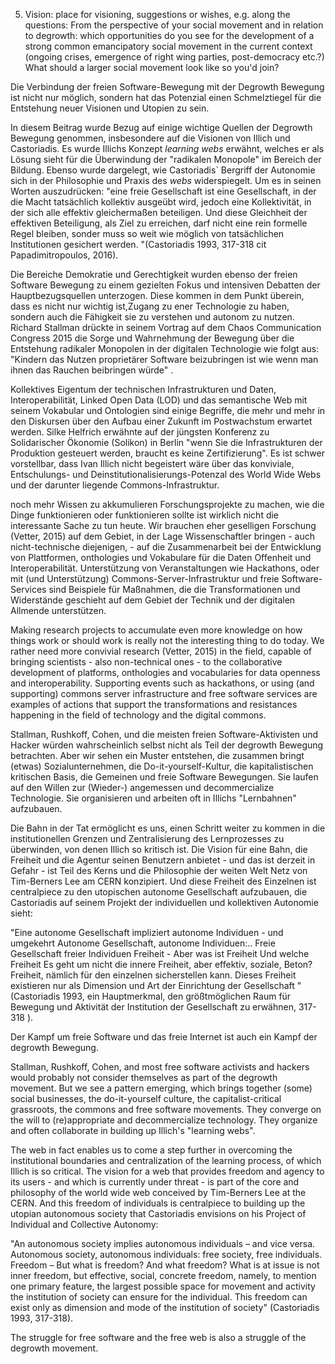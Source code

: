 5. Vision: place for visioning, suggestions or wishes, e.g. along the questions: From the perspective of your social movement and in relation to degrowth: which opportunities do you see for the development of a strong common emancipatory social movement in the current context (ongoing crises, emergence of right wing parties, post-democracy etc.?) What should a larger social movement look like so you'd join?

Die Verbindung der freien Software-Bewegung mit der Degrowth Bewegung ist nicht nur möglich, sondern hat das Potenzial einen Schmelztiegel für die Entstehung neuer Visionen und Utopien zu sein.

In diesem Beitrag wurde Bezug auf einige wichtige Quellen der Degrowth Bewegung genommen, insbesondere auf die Visionen von Illich und Castoriadis. Es wurde Illichs Konzept *learning webs* erwähnt, welches er als Lösung sieht für die Überwindung der "radikalen Monopole" im Bereich der Bildung. Ebenso wurde dargelegt, wie Castoriadis` Bergriff der Autonomie sich in der Philosophie und Praxis des *webs* widerspiegelt. Um es in seinen Worten auszudrücken: "eine freie Gesellschaft ist eine Gesellschaft, in der die Macht tatsächlich kollektiv ausgeübt wird, jedoch eine Kollektivität, in der sich alle effektiv gleichermaßen beteiligen. Und diese Gleichheit der effektiven Beteiligung, als Ziel zu erreichen, darf nicht eine rein formelle Regel bleiben, sonder muss so weit wie möglich von tatsächlichen Institutionen gesichert werden. "(Castoriadis 1993, 317-318 cit Papadimitropoulos, 2016).

Die Bereiche Demokratie und Gerechtigkeit wurden ebenso der freien Software Bewegung zu einem gezielten Fokus und intensiven Debatten der Hauptbezugsquellen unterzogen. Diese kommen in dem Punkt überein, dass es nicht nur wichtig ist,Zugang zu ener Technologie zu haben, sondern auch die Fähigkeit sie zu verstehen und autonom zu nutzen. Richard Stallman drückte in seinem Vortrag auf dem Chaos Communication Congress 2015 die Sorge und Wahrnehmung der Bewegung über die Entstehung radikaler Monopolen in der digitalen Technologie wie folgt aus: "Kindern das Nutzen proprietärer Software beizubringen ist wie wenn man ihnen das Rauchen beibringen würde" .

Kollektives Eigentum der technischen Infrastrukturen und Daten, Interoperabilität, Linked Open Data (LOD) und das semantische Web mit seinem Vokabular und Ontologien sind einige Begriffe, die mehr und mehr in den Diskursen über den Aufbau einer Zukunft im Postwachstum erwartet werden. Silke Helfrich erwähnte auf der jüngsten Konferenz zu Solidarischer Ökonomie (Solikon) in Berlin "wenn Sie die Infrastrukturen der Produktion gesteuert werden, braucht es keine Zertifizierung". Es ist schwer vorstellbar, dass Ivan Illich nicht begeistert wäre über das konviviale, Entschulungs- und Deinstitutionalisierungs-Potenzal des World Wide Webs und der darunter liegende Commons-Infrastruktur.

noch mehr Wissen zu akkumulieren Forschungsprojekte zu machen, wie die Dinge funktionieren oder funktionieren sollte ist wirklich nicht die interessante Sache zu tun heute. Wir brauchen eher geselligen Forschung (Vetter, 2015) auf dem Gebiet, in der Lage Wissenschaftler bringen - auch nicht-technische diejenigen, - auf die Zusammenarbeit bei der Entwicklung von Plattformen, onthologies und Vokabulare für die Daten Offenheit und Interoperabilität. Unterstützung von Veranstaltungen wie Hackathons, oder mit (und Unterstützung) Commons-Server-Infrastruktur und freie Software-Services sind Beispiele für Maßnahmen, die die Transformationen und Widerstände geschieht auf dem Gebiet der Technik und der digitalen Allmende unterstützen.

Making research projects to accumulate even more knowledge on how things work or should work is really not the interesting thing to do today. We rather need more convivial research (Vetter, 2015) in the field, capable of bringing scientists - also non-technical ones - to the collaborative development of platforms, onthologies and vocabularies for data openness and interoperability. Supporting events such as hackathons, or using (and supporting) commons server infrastructure and free software services are examples of actions that support the transformations and resistances happening in the field of technology and the digital commons.

Stallman, Rushkoff, Cohen, und die meisten freien Software-Aktivisten und Hacker würden wahrscheinlich selbst nicht als Teil der degrowth Bewegung betrachten. Aber wir sehen ein Muster entstehen, die zusammen bringt (etwas) Sozialunternehmen, die Do-it-yourself-Kultur, die kapitalistischen kritischen Basis, die Gemeinen und freie Software Bewegungen. Sie laufen auf den Willen zur (Wieder-) angemessen und decommercialize Technologie. Sie organisieren und arbeiten oft in Illichs "Lernbahnen" aufzubauen.

Die Bahn in der Tat ermöglicht es uns, einen Schritt weiter zu kommen in die institutionellen Grenzen und Zentralisierung des Lernprozesses zu überwinden, von denen Illich so kritisch ist. Die Vision für eine Bahn, die Freiheit und die Agentur seinen Benutzern anbietet - und das ist derzeit in Gefahr - ist Teil des Kerns und die Philosophie der weiten Welt Netz von Tim-Berners Lee am CERN konzipiert. Und diese Freiheit des Einzelnen ist centralpiece zu den utopischen autonome Gesellschaft aufzubauen, die Castoriadis auf seinem Projekt der individuellen und kollektiven Autonomie sieht:

"Eine autonome Gesellschaft impliziert autonome Individuen - und umgekehrt Autonome Gesellschaft, autonome Individuen:.. Freie Gesellschaft freier Individuen Freiheit - Aber was ist Freiheit Und welche Freiheit Es geht um nicht die innere Freiheit, aber effektiv, soziale, Beton? Freiheit, nämlich für den einzelnen sicherstellen kann. Dieses Freiheit existieren nur als Dimension und Art der Einrichtung der Gesellschaft "(Castoriadis 1993, ein Hauptmerkmal, den größtmöglichen Raum für Bewegung und Aktivität der Institution der Gesellschaft zu erwähnen, 317-318 ).

Der Kampf um freie Software und das freie Internet ist auch ein Kampf der degrowth Bewegung.

 




Stallman, Rushkoff, Cohen, and most free software activists and hackers would probably not consider themselves as part of the degrowth movement. But we see a pattern emerging, which brings together (some) social businesses, the do-it-yourself culture, the capitalist-critical grassroots, the commons and free software movements. They converge on the will to (re)appropriate and decommercialize technology. They organize and often collaborate in building up Illich's "learning webs".

The web in fact enables us to come a step further in overcoming the institutional boundaries and centralization of the learning process, of which Illich is so critical. The vision for a web that provides freedom and agency to its users - and which is currently under threat - is part of the core and philosophy of the world wide web conceived by Tim-Berners Lee at the CERN. And this freedom of individuals is centralpiece to building up the utopian autonomous society that Castoriadis envisions on his Project of Individual and Collective Autonomy:

"An autonomous society implies autonomous individuals – and vice versa. Autonomous society, autonomous individuals: free society, free individuals. Freedom – But what is freedom? And what freedom? What is at issue is not inner freedom, but effective, social, concrete freedom, namely, to mention one primary feature, the largest possible space for movement and activity the institution of society can ensure for the individual. This freedom can exist only as dimension and mode of the institution of society" (Castoriadis 1993, 317-318).

The struggle for free software and the free web is also a struggle of the degrowth movement.

